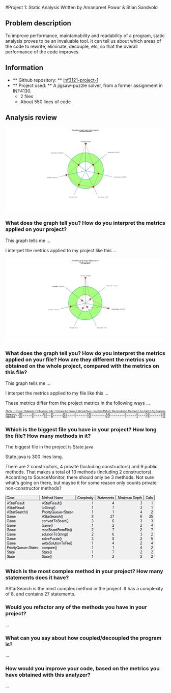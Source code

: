 #Project 1: Static Analysis
Written by Amanpreet Powar & Stian Sandvold

## Problem description
To improve performance, maintainability and readability of a program, static analysis proves to be an
invaluable tool. It can tell us about which areas of the code to rewrite, eliminate, decouple, etc, so that
the overall performance of the code improves.


## Information
- ** Github repository: ** [inf3121-project-1](https://github.com/stian-sandvold/inf3121-project-1)
- ** Project used: ** A jigsaw-puzzle solver, from a former assignment in INF4130.
    - 2 files
    - About 550 lines of code

## Analysis review
![Kiviat Graph Metrics](https://raw.githubusercontent.com/stian-sandvold/inf3121-project-1/master/SourceMonitor/Results/Kiviat%20Metrics%20Graph%20-%20baseline.png)
### What does the graph tell you? How do you interpret the metrics applied on your project?

This graph tells me ...

I interpet the metrics applied to my project like this ...

![Kiviat Graph Metrics](https://raw.githubusercontent.com/stian-sandvold/inf3121-project-1/master/SourceMonitor/Results/Kiviat%20Metrics%20Graph%20-%20State_java.png)

### What does the graph tell you? How do you interpret the metrics applied on your file? How are they different the metrics you obtained on the whole project, compared with the metrics on this file?

This graph tells me ...

I interpet the metrics applied to my file like this ...

These metrics differ from the project metrics in the following ways ...

![Project Overview](https://raw.githubusercontent.com/stian-sandvold/inf3121-project-1/master/SourceMonitor/Results/File%20overview.png)
### Which is the biggest file you have in your project? How long the file? How many methods in it? 

The biggest file in the project is State.java

State.java is 300 lines long.

There are 2 constructors, 4 private (Including constructors) and 9 public methods. That makes a total of 13 methods (Including 2 constructors). According to SourceMonitor, there should only be 3 methods. Not sure what's going on there, but maybe it for some reason only counts private non-constructor methods?

![Project Overview](https://raw.githubusercontent.com/stian-sandvold/inf3121-project-1/master/SourceMonitor/Results/Method%20metrics.png)
### Which is the most complex method in your project? How many statements does it have?
AStarSearch is the most complex method in the project. It has a complexity of 8, and contains 27 statements.

### Would you refactor any of the methods you have in your project? 
...

### What can you say about how coupled/decoupled the program is?
...

### How would you improve your code, based on the metrics you have obtained with this analyzer? 
...

